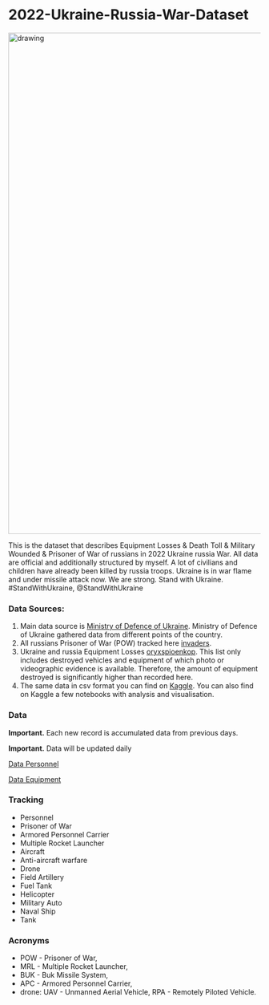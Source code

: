# 2022-Ukraine-Russia-War-Dataset

<img src="https://github.com/PetroIvaniuk/2022-Ukraine-Russia-War-Dataset/blob/main/images/dataset_2022_war_ukraine_russia.png" alt="drawing" width="1000"/>

This is the dataset that describes Equipment Losses & Death Toll & Military Wounded & Prisoner of War of russians in 2022 Ukraine russia War. 
All data are official and additionally structured by myself. 
A lot of civilians and children have already been killed by russia troops. Ukraine is in war flame and under missile attack now. We are strong. Stand with Ukraine. #StandWithUkraine, @StandWithUkraine

### Data Sources:
1. Main data source is [Ministry of Defence of Ukraine](https://www.mil.gov.ua/en/). Ministry of Defence of Ukraine gathered data from different points of the country.
2. All russians Prisoner of War (POW) tracked here [invaders](https://invaders-rf.com/).
3. Ukraine and russia Equipment Losses [oryxspioenkop](https://www.oryxspioenkop.com/2022/02/attack-on-europe-documenting-equipment.html). This list only includes destroyed vehicles and equipment of which photo or videographic evidence is available. Therefore, the amount of equipment destroyed is significantly higher than recorded here.
4. The same data in csv format you can find on [Kaggle](https://www.kaggle.com/piterfm/2022-ukraine-russian-war). You can also find on Kaggle a few notebooks with analysis and visualisation.

### Data
**Important.** Each new record is accumulated data from previous days.

**Important.** Data will be updated daily

[Data Personnel](https://github.com/PetroIvaniuk/2022-Ukraine-Russia-War-Dataset/blob/main/data/russia_losses_personnel.json)

[Data Equipment](https://github.com/PetroIvaniuk/2022-Ukraine-Russia-War-Dataset/blob/main/data/russia_losses_equipment.json)


### Tracking
- Personnel
- Prisoner of War
- Armored Personnel Carrier
- Multiple Rocket Launcher
- Aircraft               
- Anti-aircraft warfare
- Drone
- Field Artillery
- Fuel Tank
- Helicopter
- Military Auto
- Naval Ship
- Tank

### Acronyms
- POW - Prisoner of War,
- MRL - Multiple Rocket Launcher,
- BUK - Buk Missile System,
- APC  - Armored Personnel Carrier,
- drone: UAV - Unmanned Aerial Vehicle, RPA - Remotely Piloted Vehicle.
